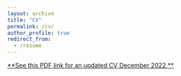 ```yaml
---
layout: archive
title: "CV"
permalink: /cv/
author_profile: true
redirect_from:
  - /resume
---
```

[**See this PDF link for an updated CV December 2022 **](https://github.com/oliver-clark/oliver-clark.github.io/blob/master/files/CV_oliver_clark.pdf)

